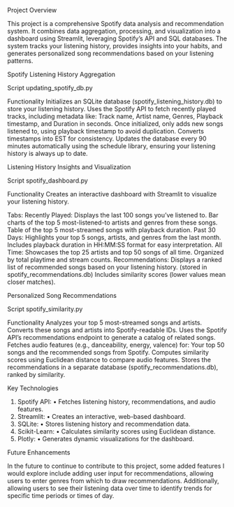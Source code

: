 Project Overview

This project is a comprehensive Spotify data analysis and recommendation system. It combines data aggregation, processing, and visualization into a dashboard using Streamlit, leveraging Spotify’s API and SQL databases. The system tracks your listening history, provides insights into your habits, and generates personalized song recommendations based on your listening patterns.

Spotify Listening History Aggregation

Script
updating_spotify_db.py

Functionality
Initializes an SQLite database (spotify_listening_history.db) to store your listening history.
Uses the Spotify API to fetch recently played tracks, including metadata like: Track name, Artist name, Genres, Playback timestamp, and Duration in seconds.
Once initialized, only adds new songs listened to, using playback timestamp to avoid duplication.
Converts timestamps into EST for consistency.
Updates the database every 90 minutes automatically using the schedule library, ensuring your listening history is always up to date.

Listening History Insights and Visualization

Script
spotify_dashboard.py

Functionality
Creates an interactive dashboard with Streamlit to visualize your listening history.

Tabs:
Recently Played:
Displays the last 100 songs you’ve listened to.
Bar charts of the top 5 most-listened-to artists and genres from these songs.
Table of the top 5 most-streamed songs with playback duration.
Past 30 Days:
Highlights your top 5 songs, artists, and genres from the last month.
Includes playback duration in HH:MM:SS format for easy interpretation.
All Time:
Showcases the top 25 artists and top 50 songs of all time.
Organized by total playtime and stream counts.
Recommendations:
Displays a ranked list of recommended songs based on your listening history. (stored in spotify_recommendations.db)
Includes similarity scores (lower values mean closer matches).

Personalized Song Recommendations

Script
spotify_similarity.py

Functionality
Analyzes your top 5 most-streamed songs and artists.
Converts these songs and artists into Spotify-readable IDs.
Uses the Spotify API’s recommendations endpoint to generate a catalog of related songs.
Fetches audio features (e.g., danceability, energy, valence) for: Your top 50 songs and the recommended songs from Spotify.
Computes similarity scores using Euclidean distance to compare audio features.
Stores the recommendations in a separate database (spotify_recommendations.db), ranked by similarity.

Key Technologies

1.	Spotify API:
	•	Fetches listening history, recommendations, and audio features.
2.	Streamlit:
	•	Creates an interactive, web-based dashboard.
3.	SQLite:
	•	Stores listening history and recommendation data.
4.	Scikit-Learn:
	•	Calculates similarity scores using Euclidean distance.
5.	Plotly:
	•	Generates dynamic visualizations for the dashboard.

Future Enhancements

In the future to continue to contribute to this project, some added features I would explore include adding user input for recommendations, allowing users to enter genres from which to draw recommendations. Additionally, allowing users to see their listening data over time to identify trends for specific time periods or times of day. 
